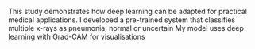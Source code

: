 This study demonstrates how deep learning can be adapted for practical medical applications. I developed a pre-trained system that classifies multiple x-rays as pneumonia, normal or uncertain
My model uses deep learning with Grad-CAM for visualisations
